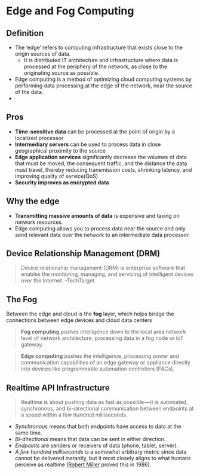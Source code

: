 # Edge and Fog Computing

## Definition

* The ‘edge’ refers to computing infrastructure that exists close to the origin sources of data. 
  * It is distributed IT architecture and infrastructure where data is processed at the periphery of the network, as close to the originating source as possible.
* Edge computing is a method of optimizing cloud computing systems by performing data processing at the edge of the network, near the source of the data.
* ​									

## Pros

* **Time-sensitive data** can be processed at the point of origin by a localized processor
* **Intermediary servers** can be used to process data in close geographical proximity to the source
* **Edge application services** significantly decrease the volumes of data that must be moved, the consequent traffic, and the distance the data must travel, thereby reducing transmission costs, shrinking latency, and improving quality of service(QoS)
* **Security improves as encrypted data**



## Why the edge

* **Transmitting massive amounts of data** is expensive and taxing on network resources.
* Edge computing allows you to process data near the source and only send relevant data over the network to an intermediate data processor.

## Device Relationship Management (DRM)

> Device relationship management (DRM) is enterprise software that enables the monitoring, managing, and servicing of intelligent devices over the Internet. -TechTarget

## The Fog

Between the edge and cloud is the **fog** layer, which helps bridge the connections between edge devices and cloud data centers

> **Fog computing** pushes intelligence down to the local area network level of network architecture, processing data in a fog node or IoT gateway.

> **Edge computing** pushes the intelligence, processing power and communication capabilities of an edge gateway or appliance directly into devices like programmable automation controllers (PACs).



## Realtime API Infrastructure

> Realtime is about pushing data as fast as possible — it is automated, synchronous, and bi-directional communication between endpoints at a speed within a few hundred milliseconds.

- *Synchronous* means that both endpoints have access to data at the same time.
- *Bi-directional* means that data can be sent in either direction.
- *Endpoints* are senders or receivers of data (phone, tablet, server).
- *A few hundred milliseconds* is a somewhat arbitrary metric since data cannot be delivered instantly, but it most closely aligns to what humans perceive as realtime ([Robert Miller](http://theixdlibrary.com/pdf/Miller1968.pdf) proved this in 1986).

